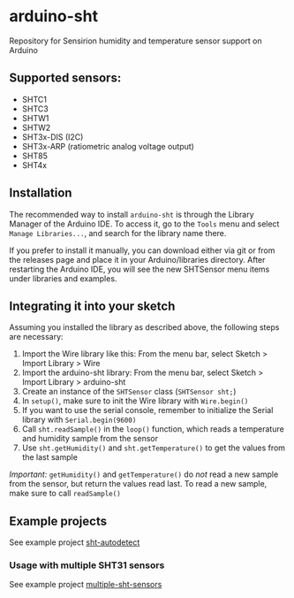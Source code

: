# arduino-sht
Repository for Sensirion humidity and temperature sensor support on Arduino

## Supported sensors:
- SHTC1
- SHTC3
- SHTW1
- SHTW2
- SHT3x-DIS (I2C)
- SHT3x-ARP (ratiometric analog voltage output)
- SHT85
- SHT4x

## Installation

The recommended way to install ```arduino-sht``` is through the Library
Manager of the Arduino IDE. To access it, go to the ```Tools``` menu and
select ```Manage Libraries...```, and search for the library name there.

If you prefer to install it manually, you can download either via git or from
the releases page and place it in your Arduino/libraries directory. After
restarting the Arduino IDE, you will see the new SHTSensor menu items under
libraries and examples.

## Integrating it into your sketch

Assuming you installed the library as described above, the following steps are
necessary:

1. Import the Wire library like this: From the menu bar, select Sketch > Import
   Library > Wire
1. Import the arduino-sht library: From the menu bar, select Sketch >
   Import Library > arduino-sht
1. Create an instance of the `SHTSensor` class (`SHTSensor sht;`)
2. In `setup()`, make sure to init the Wire library with `Wire.begin()`
3. If you want to use the serial console, remember to initialize the Serial
   library with `Serial.begin(9600)`
1. Call `sht.readSample()` in the `loop()` function, which reads a temperature
   and humidity sample from the sensor
2. Use `sht.getHumidity()` and `sht.getTemperature()` to get the values from
   the last sample

*Important:* `getHumidity()` and `getTemperature()` do *not* read a new sample
from the sensor, but return the values read last. To read a new sample, make
sure to call `readSample()`

## Example projects

See example project
[sht-autodetect](examples/sht-autodetect/sht-autodetect.ino)

### Usage with multiple SHT31 sensors

See example project
[multiple-sht-sensors](examples/multiple-sht-sensors/multiple-sht-sensors.ino)
